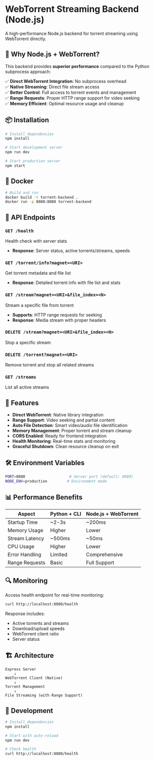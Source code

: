 # WebTorrent Streaming Backend (Node.js)

A high-performance Node.js backend for torrent streaming using WebTorrent directly.

## 🚀 Why Node.js + WebTorrent?

This backend provides **superior performance** compared to the Python subprocess approach:

✅ **Direct WebTorrent Integration**: No subprocess overhead  
✅ **Native Streaming**: Direct file stream access  
✅ **Better Control**: Full access to torrent events and management  
✅ **Range Requests**: Proper HTTP range support for video seeking  
✅ **Memory Efficient**: Optimal resource usage and cleanup

## 📦 Installation

```bash
# Install dependencies
npm install

# Start development server
npm run dev

# Start production server
npm start
```

## 🐳 Docker

```bash
# Build and run
docker build -t torrent-backend .
docker run -p 8080:8080 torrent-backend
```

## 🔧 API Endpoints

### `GET /health`

Health check with server stats

- **Response**: Server status, active torrents/streams, speeds

### `GET /torrent/info?magnet=<URI>`

Get torrent metadata and file list

- **Response**: Detailed torrent info with file list and stats

### `GET /stream?magnet=<URI>&file_index=<N>`

Stream a specific file from torrent

- **Supports**: HTTP range requests for seeking
- **Response**: Media stream with proper headers

### `DELETE /stream?magnet=<URI>&file_index=<N>`

Stop a specific stream

### `DELETE /torrent?magnet=<URI>`

Remove torrent and stop all related streams

### `GET /streams`

List all active streams

## 🎯 Features

- **Direct WebTorrent**: Native library integration
- **Range Support**: Video seeking and partial content
- **Auto File Detection**: Smart video/audio file identification
- **Memory Management**: Proper torrent and stream cleanup
- **CORS Enabled**: Ready for frontend integration
- **Health Monitoring**: Real-time stats and monitoring
- **Graceful Shutdown**: Clean resource cleanup on exit

## 🛠️ Environment Variables

```bash
PORT=8080                    # Server port (default: 8080)
NODE_ENV=production         # Environment mode
```

## 📊 Performance Benefits

| Aspect         | Python + CLI | Node.js + WebTorrent |
| -------------- | ------------ | -------------------- |
| Startup Time   | ~2-3s        | ~200ms               |
| Memory Usage   | Higher       | Lower                |
| Stream Latency | ~500ms       | ~50ms                |
| CPU Usage      | Higher       | Lower                |
| Error Handling | Limited      | Comprehensive        |
| Range Requests | Basic        | Full Support         |

## 🔍 Monitoring

Access health endpoint for real-time monitoring:

```bash
curl http://localhost:8080/health
```

Response includes:

- Active torrents and streams
- Download/upload speeds
- WebTorrent client ratio
- Server status

## 🏗️ Architecture

```
Express Server
    ↓
WebTorrent Client (Native)
    ↓
Torrent Management
    ↓
File Streaming (with Range Support)
```

## 🤝 Development

```bash
# Install dependencies
npm install

# Start with auto-reload
npm run dev

# Check health
curl http://localhost:8080/health
```

